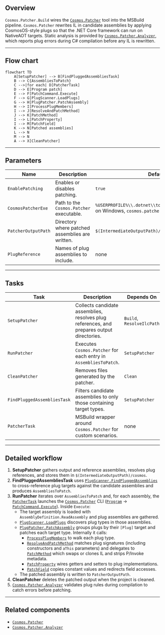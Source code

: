## Overview

`Cosmos.Patcher.Build` wires the [`Cosmos.Patcher`](../../../src/Cosmos.Patcher) tool into the MSBuild pipeline. `Cosmos.Patcher` rewrites IL in candidate assemblies by applying CosmosOS-style plugs so that the .NET Core framework can run on NativeAOT targets. Static analysis is provided by [`Cosmos.Patcher.Analyzer`](../../../src/Cosmos.Build.Analyzer.Patcher), which reports plug errors during C# compilation before any IL is rewritten.

---

## Flow chart

```mermaid
flowchart TD
    A[SetupPatcher] --> B[FindPluggedAssembliesTask]
    B --> C{AssembliesToPatch}
    C -->|for each| D[PatcherTask]
    D --> E[Program patch]
    E --> F[PatchCommand.Execute]
    F --> G[PlugScanner.LoadPlugs]
    G --> H[PlugPatcher.PatchAssembly]
    H --> I[ProcessPlugMembers]
    I --> J[ResolveAndPatchMethod]
    J --> K[PatchMethod]
    I --> L[PatchProperty]
    I --> M[PatchField]
    K --> N[Patched assemblies]
    L --> N
    M --> N
    A --> X[CleanPatcher]
```

---

## Parameters

| Name | Description | Default |
| --- | --- | --- |
| `EnablePatching` | Enables or disables patching. | `true` |
| `CosmosPatcherExe` | Path to the `Cosmos.Patcher` executable. | `%USERPROFILE%\\.dotnet\\tools\\cosmos.patcher.exe` on Windows, `cosmos.patcher` on Unix |
| `PatcherOutputPath` | Directory where patched assemblies are written. | `$(IntermediateOutputPath)/cosmos/ref/` |
| `PlugReference` | Names of plug assemblies to include. | none |

---

## Tasks

| Task | Description | Depends On |
| --- | --- | --- |
| `SetupPatcher` | Collects candidate assemblies, resolves plug references, and prepares output directories. | `Build`, `ResolveIlcPath` |
| `RunPatcher` | Executes `Cosmos.Patcher` for each entry in `AssembliesToPatch`. | `SetupPatcher` |
| `CleanPatcher` | Removes files generated by the patcher. | `Clean` |
| `FindPluggedAssembliesTask` | Filters candidate assemblies to only those containing target types. | `SetupPatcher` |
| `PatcherTask` | MSBuild wrapper around `Cosmos.Patcher` for custom scenarios. | none |

---

## Detailed workflow

1. **SetupPatcher** gathers output and reference assemblies, resolves plug references, and stores them in `$(IntermediateOutputPath)/cosmos`.
2. **FindPluggedAssembliesTask** uses [`PlugScanner.FindPluggedAssemblies`](../../../src/Cosmos.Patcher/PlugScanner.cs) to cross-reference plug targets against the candidate assemblies and produces `AssembliesToPatch`.
3. **RunPatcher** iterates over `AssembliesToPatch` and, for each assembly, the [`PatcherTask`](../../../src/Cosmos.Build.Patcher/Tasks/PatcherTask.cs) launches the [`Cosmos.Patcher`](../../../src/Cosmos.Patcher) CLI ([`Program`](../../../src/Cosmos.Patcher/Program.cs) → [`PatchCommand.Execute`](../../../src/Cosmos.Patcher/PatchCommand.cs)). Inside `Execute`:
   - The target assembly is loaded with `AssemblyDefinition.ReadAssembly` and plug assemblies are gathered.
   - [`PlugScanner.LoadPlugs`](../../../src/Cosmos.Patcher/PlugScanner.cs) discovers plug types in those assemblies.
   - [`PlugPatcher.PatchAssembly`](../../../src/Cosmos.Patcher/PlugPatcher.cs) groups plugs by their `[Plug]` target and patches each target type. Internally it calls:
       - [`ProcessPlugMembers`](../../../src/Cosmos.Patcher/PlugPatcher.cs) to walk each plug type.
       - [`ResolveAndPatchMethod`](../../../src/Cosmos.Patcher/PlugPatcher.cs) matches plug signatures (including constructors and `aThis` parameters) and delegates to [`PatchMethod`](../../../src/Cosmos.Patcher/PlugPatcher.cs) which swaps or clones IL and strips P/Invoke metadata.
       - [`PatchProperty`](../../../src/Cosmos.Patcher/PlugPatcher.cs) wires getters and setters to plug implementations.
       - [`PatchField`](../../../src/Cosmos.Patcher/PlugPatcher.cs) copies constant values and redirects field accesses.
   - The patched assembly is written to `PatcherOutputPath`.
4. **CleanPatcher** deletes the patched output when the project is cleaned.
5. [`Cosmos.Patcher.Analyzer`](../../../src/Cosmos.Build.Analyzer.Patcher) validates plug rules during compilation to catch errors before patching.

---

## Related components

- [`Cosmos.Patcher`](../../../src/Cosmos.Patcher)
- [`Cosmos.Patcher.Analyzer`](../../../src/Cosmos.Build.Analyzer.Patcher)
